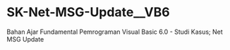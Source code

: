 # SK-Net-MSG-Update__VB6
Bahan Ajar Fundamental Pemrograman Visual Basic 6.0 - Studi Kasus; Net MSG Update
